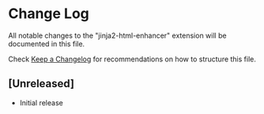 # Change Log

All notable changes to the "jinja2-html-enhancer" extension will be documented in this file.

Check [Keep a Changelog](http://keepachangelog.com/) for recommendations on how to structure this file.

## [Unreleased]

- Initial release